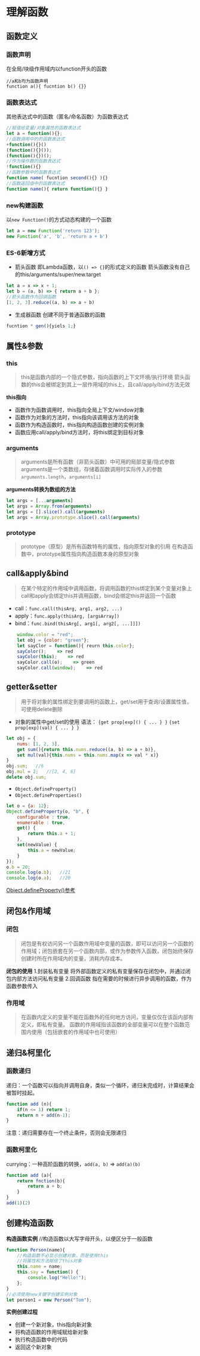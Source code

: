 # 理解函数
## 函数定义
### 函数声明
在全局/块级作用域内以function开头的函数
```
//a和b均为函数声明
function a(){ fucntion b() {}}
```
### 函数表达式
其他表达式中的函数（匿名/命名函数）为函数表达式
```js
//赋值给变量/对象属性的函数表达式
let a = function(){};
//函数调用中的的函数表达式
+function(){}()
(function(){}());
(function(){})();
//作为操作数的函数表达式
!function(){}
//函数参数中的函数表达式
function name( fucntion second(){} ){}
//函数返回值中的函数表达式
function name(){ return function(){} }
```
### new构建函数
以`new Function()`的方式动态构建的一个函数
```js
let a = new Function('return 123');
new Function('a', 'b', 'return a + b')
```
### ES-6新增方式
- 箭头函数
  即Lambda函数，以`() => {}`的形式定义的函数
  箭头函数没有自己的this/arguments/super/new.target
```js
let a = x => x + 1;
let b = (a, b) => { return a + b };
//箭头函数作为回调函数
[1, 2, 3].reduce((a, b) => a + b)
```
- 生成器函数
  创建不同于普通函数的函数
```js
fucntion * gen(){yiels 1;}
```

## 属性&参数
### this
>this是函数内部的一个隐式参数，指向函数的上下文环境/执行环境
>箭头函数的this会被绑定到其上一层作用域的this上，且call/apply/bind方法无效

**this指向**
- 函数作为函数调用时，this指向全局上下文/window对象
- 函数作为对象的方法时，this指向该调用该方法的对象
- 函数作为构造函数时，this指向构造函数创建的实例对象
- 函数应用call/apply/bind方法时，将this绑定到目标对象

### arguments
> arguments是所有函数（非箭头函数）中可用的局部变量/隐式参数
> arguments是一个类数组，存储着函数调用时实际传入的参数
> `arguments.length`，`arguments[i]`

**arguments转换为数组的方法**
```js
let args = [...arguments]
let args = Array.from(arguments)
let args = [].slice().call(arguments)
let args = Array.prototype.slice().call(arguments)
```
### prototype
>prototype（原型）是所有函数特有的属性，指向原型对象的引用
>在构造函数中，prototype属性指向构造函数本身的原型对象

## call&apply&bind
>在某个特定的作用域中调用函数，将调用函数的this绑定到某个变量对象上
>call和apply会绑定this并调用函数，bind会绑定this并返回一个函数

- call：`func.call(thisArg, arg1, arg2, ...)`
- apply：`func.apply(thisArg, [argsArray])`
- bind：`func.bind(thisArg[, arg1[, arg2[, ...]]])`
```js
	window.color = "red";
	let obj = {color: "green"};
	let sayClor = function(){ reurn this.color};
	sayColor();    => red
	sayColor(this);    => red
	sayColor.call(o);    => green
	sayColor.call(window);    => red
```
## getter&setter
>用于将对象的属性绑定到要调用的函数上，get/set用于查询/设置属性值，可使用delete删除

- 对象的属性中get/set的使用
	语法：
	`{get prop[exp]() { ... } }`
	`{set prop[exp](val) { ... } }`
```js
let obj = {
    nums: [1, 2, 3],
    get sum(){return this.nums.reduce((a, b) => a + b)},
    set mul(val){this.nums = this.nums.map(x => val * x)}
}
obj.sum;   //6
obj.mul = 2;   //[2, 4, 6]
delete obj.sum;
```
- `Object.defineProperty()`
- `Object.defineProperties()`
```js
let o = {a: 12};
Object.defineProperty(o, "b", {
	configurable : true,
	enumerable : true,
    get() { 
    	return this.a + 1; 
    },
    set(newValue) { 
    	this.a = newValue; 
    } 
});
o.b = 20;
console.log(o.b);   //21
console.log(o.a);   //20
```
[Object.defineProperty()参考](https://developer.mozilla.org/zh-CN/docs/Web/JavaScript/Reference/Global_Objects/Object/defineProperty)

## 闭包&作用域
### 闭包
>闭包是有权访问另一个函数作用域中变量的函数，即可以访问另一个函数的作用域；闭包嵌套在另一个函数内部，或作为参数传入函数，闭包始终保存创建时所在作用域内的变量，消耗内存成本。

**闭包的使用**
1.封装私有变量
	将外部函数定义的私有变量保存在闭包中，并通过闭包内部方法访问私有变量
2.回调函数
	指在需要的时候进行异步调用的函数，作为函数参数传入
### 作用域
>在函数内定义的变量不能在函数外的任何地方访问，变量仅仅在该函内部有定义，即私有变量。
>函数的作用域指该函数的全部变量可以在整个函数范围内使用（包括嵌套的作用域中也可使用）

## 递归&柯里化
### 函数递归
递归：一个函数可以指向并调用自身，类似一个循环，递归未完成时，计算结果会被暂时挂起。
```js
function add (n){
	if(n <= 1) return 1;
	return n + add(n-1);
}
```
注意：递归需要存在一个终止条件，否则会无限递归

### 函数柯里化
currying：一种高阶函数的转换，`add(a, b)` => `add(a)(b)`
```js
function add (a){
	return fnction(b){
		return a + b;
	}
}
add(1)(2)
```
## 创建构造函数
**构造函数实例**
//构造函数以大写字母开头，以便区分于一般函数
```js
function Person(name){
	//构造函数不必显示创建对象，而是使用this
	//将属性和方法赋给了this对象
	this.name = name;
	this.say = function() {
		console.log("Hello!");
	};
}
//必须使用new关键字创建实例对象
let person1 = new Person("Tom");
```
**实例创建过程**
- 创建一个新对象，this指向新对象
- 将构造函数的作用域赋给新对象
- 执行构造函数中的代码
- 返回这个新对象